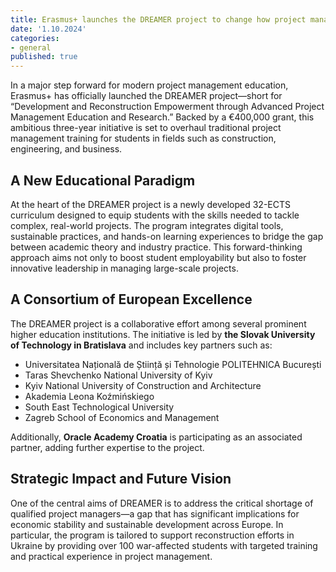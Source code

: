 ```yaml
---
title: Erasmus+ launches the DREAMER project to change how project management is taught.
date: '1.10.2024'
categories: 
- general
published: true
---
```


In a major step forward for modern project management education, Erasmus+ has officially launched the DREAMER project—short for “Development and Reconstruction Empowerment through Advanced Project Management Education and Research.” Backed by a €400,000 grant, this ambitious three-year initiative is set to overhaul traditional project management training for students in fields such as construction, engineering, and business.

## A New Educational Paradigm

At the heart of the DREAMER project is a newly developed 32-ECTS curriculum designed to equip students with the skills needed to tackle complex, real-world projects. The program integrates digital tools, sustainable practices, and hands-on learning experiences to bridge the gap between academic theory and industry practice. This forward-thinking approach aims not only to boost student employability but also to foster innovative leadership in managing large-scale projects.

## A Consortium of European Excellence

The DREAMER project is a collaborative effort among several prominent higher education institutions. The initiative is led by **the Slovak University of Technology in Bratislava** and includes key partners such as:

- Universitatea Națională de Știință și Tehnologie POLITEHNICA București
- Taras Shevchenko National University of Kyiv
- Kyiv National University of Construction and Architecture
- Akademia Leona Koźmińskiego
- South East Technological University
- Zagreb School of Economics and Management

Additionally, **Oracle Academy Croatia** is participating as an associated partner, adding further expertise to the project.

## Strategic Impact and Future Vision

One of the central aims of DREAMER is to address the critical shortage of qualified project managers—a gap that has significant implications for economic stability and sustainable development across Europe. In particular, the program is tailored to support reconstruction efforts in Ukraine by providing over 100 war-affected students with targeted training and practical experience in project management.
